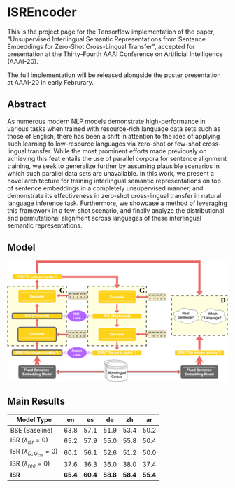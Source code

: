<style TYPE="text/css">
code.has-jax {font: inherit; font-size: 100%; background: inherit; border: inherit;}
</style>
<script type="text/x-mathjax-config">
MathJax.Hub.Config({
    tex2jax: {
        inlineMath: [['$','$'], ['\\(','\\)']],
        skipTags: ['script', 'noscript', 'style', 'textarea', 'pre'] // removed 'code' entry
    }
});
MathJax.Hub.Queue(function() {
    var all = MathJax.Hub.getAllJax(), i;
    for(i = 0; i < all.length; i += 1) {
        all[i].SourceElement().parentNode.className += ' has-jax';
    }
});
</script>
<script type="text/javascript" src="https://cdnjs.cloudflare.com/ajax/libs/mathjax/2.7.4/MathJax.js?config=TeX-AMS_HTML-full"></script>

# ISREncoder

This is the project page for the Tensorflow implementation of the paper, "Unsupervised Interlingual Semantic Representations from Sentence Embeddings for Zero-Shot Cross-Lingual Transfer", accepted for presentation at the Thirty-Fourth AAAI Conference on Artificial Intelligence (AAAI-20).

The full implementation will be released alongside the poster presentation at AAAI-20 in early Februrary.



## Abstract

As numerous modern NLP models demonstrate high-performance in various tasks when trained with resource-rich language data sets such as those of English, there has been a shift in attention to the idea of applying such learning to low-resource languages via zero-shot or few-shot cross-lingual transfer. While the most prominent efforts made previously on achieving this feat entails the use of parallel corpora for sentence alignment training, we seek to generalize further by assuming plausible scenarios in which such parallel data sets are unavailable. In this work, we present a novel architecture for training interlingual semantic representations on top of sentence embeddings in a completely unsupervised manner, and demonstrate its effectiveness in zero-shot cross-lingual transfer in natural language inference task. Furthermore, we showcase a method of leveraging this framework in a few-shot scenario, and finally analyze the distributional and permutational alignment across languages of these interlingual semantic representations.

## Model

<img src="https://github.com/ChannyHong/ISREncoder/blob/master/imgs/training_flow.png" width="1000px"/>

## Main Results

Model Type | en | es | de | zh | ar
---------- | :------: | :------: | :------: | :------: | :------:
BSE (Baseline) | 63.8 | 57.1 | 51.9 | 53.4 | 50.2
ISR ($\lambda_{isr} = 0$) | 65.2 | 57.9 | 55.0 | 55.8 | 50.4
ISR ($\lambda_{D,G_{cls}} = 0$) | 60.1 | 56.1 | 52.6 | 51.2 | 50.0
ISR ($\lambda_{rec} = 0$) | 37.6 | 36.3 | 36.0 | 38.0 | 37.4
**ISR** | **65.4** | **60.4** | **58.8** | **58.4** | **55.4**
   

